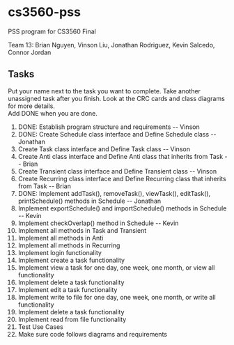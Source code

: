 # cs3560-pss
PSS program for CS3560 Final</br>

Team 13:  Brian Nguyen, Vinson Liu, Jonathan Rodriguez, Kevin Salcedo, Connor Jordan

## Tasks
Put your name next to the task you want to complete. Take another unassigned task after you finish.
Look at the CRC cards and class diagrams for more details. </br>
Add DONE when you are done. </br>
1. DONE: Establish program structure and requirements -- Vinson
2. DONE: Create Schedule class interface and Define Schedule class -- Jonathan
3. Create Task class interface and Define Task class -- Vinson
4. Create Anti class interface and Define Anti class that inherits from Task -- Brian
5. Create Transient class interface and Define Transient class -- Vinson
6. Create Recurring class interface and Define Recurring class that inherits from Task -- Brian
7. DONE: Implement addTask(), removeTask(), viewTask(), editTask(), printSchedule() methods in Schedule -- Jonathan
8. Implement exportSchedule() and importSchedule() methods in Schedule -- Kevin
9. Implement checkOverlap() method in Schedule -- Kevin
10. Implement all methods in Task and Transient
11. Implement all methods in Anti
12. Implement all methods in Recurring
13. Implement login functionality
14. Implement create a task functionality
15. Implement view a task for one day, one week, one month, or view all functionality
16. Implement delete a task functionality
17. Implement edit a task functionality
18. Implement write to file for one day, one week, one month, or write all functionality
19. Implement delete a task functionality
20. Implement read from file functionality
21. Test Use Cases
22. Make sure code follows diagrams and requirements
